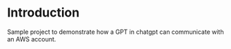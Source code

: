 # Introduction

Sample project to demonstrate how a GPT in chatgpt can communicate with an AWS account.

